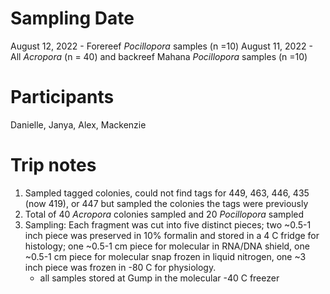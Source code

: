 # Sampling Date
August 12, 2022 - Forereef *Pocillopora* samples (n =10)
August 11, 2022 - All *Acropora* (n = 40) and backreef Mahana *Pocillopora* samples (n =10)

# Participants
Danielle, Janya, Alex, Mackenzie

# Trip notes
1. Sampled tagged colonies, could not find tags for 449, 463, 446, 435 (now 419), or 447 but sampled the colonies the tags were previously
2. Total of 40 *Acropora*  colonies sampled and 20 *Pocillopora* sampled
3. Sampling: Each fragment was cut into five distinct pieces; two ~0.5-1 inch piece was preserved in 10% formalin and stored in a 4 C fridge for histology; one ~0.5-1 cm piece for molecular in RNA/DNA shield, one ~0.5-1 cm piece for molecular snap frozen in liquid nitrogen, one ~3 inch piece was frozen in -80 C for physiology. 
    - all samples stored at Gump in the molecular -40 C freezer
